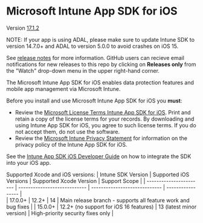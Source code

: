# Microsoft Intune App SDK for iOS 

Version [17.1.2](https://github.com/msintuneappsdk/ms-intune-app-sdk-ios/releases)

NOTE: If your app is using ADAL, please make sure to update Intune SDK to version 14.7.0+ and ADAL to version 5.0.0 to avoid crashes on iOS 15.

See [release notes](https://github.com/msintuneappsdk/ms-intune-app-sdk-ios/releases) for more information. GitHub users can recieve email notifications for new releases to this repo by clicking on **Releases only** from the "Watch" drop-down menu in the upper right-hand corner.

The Microsoft Intune App SDK for iOS enables data protection features and mobile app management via Microsoft Intune.

Before you install and use Microsoft Intune App SDK for iOS you **must**:
* Review the [Microsoft License Terms Intune App SDK for iOS](https://github.com/msintuneappsdk/ms-intune-app-sdk-ios/blob/master/Microsoft%20License%20Terms%20Intune%20App%20SDK%20for%20iOS.pdf). Print and retain a copy of the license terms for your records. By downloading and using Intune App SDK for iOS, you agree to such license terms.  If you do not accept them, do not use the software.
* Review the [Microsoft Intune Privacy Statement](https://docs.microsoft.com/legal/intune/microsoft-intune-privacy-statement) for information on the privacy policy of the Intune App SDK for iOS.

See the [Intune App SDK iOS Developer Guide](https://docs.microsoft.com/en-us/intune/develop/intune-app-sdk-ios) on how to integrate the SDK into your iOS app.

Supported Xcode and iOS versions:
| Intune SDK Version  | Supported iOS Versions  | Supported Xcode Version | Support Scope |
| ----------------------- | ---------------------------- | -----------------------------  | ----------------- |                         
| 17.0.0+                     | 12.2+                               | 14                                       | Main release branch - supports all feature work and bug fixes |
| 15.0.0+                     | 12.2+ (no support for iOS 16 features) | 13 (latest minor version) | High-priority security fixes only |
